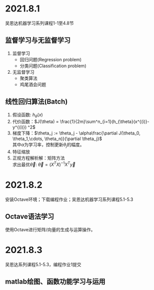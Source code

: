 # 2021.8.1
吴恩达机器学习系列课程1-1至4.8节

##  监督学习与无监督学习
1. 监督学习
   - 回归问题(Regression problem)
   - 分类问题(Classification problem)
2. 无监督学习
   - 聚类算法
   - 鸡尾酒会问题

## 线性回归算法(Batch)
1. 假设函数: $h_{\theta}(x)$
2. 代价函数：$J(\theta) = \frac{1}{2m}\sum^n_{i=1}(h_{\theta}(x^{(i)}-y^{(i)}) ^2$
3. 梯度下降：$\theta_j := \theta_j - \alpha\frac{\partial J(\theta_0, \theta_1,\cdots, \theta_n)}{\partial \theta_j}$
<br>其中$\alpha$为学习率，控制更新$\theta_j$的幅度。
4. 特征缩放
5. 正规方程解析解：矩阵方法
<br> 求出最优$\vec{\theta}$: $\vec{\theta} = (X^T X)^{-1}X^T\vec{y}$

# 2021.8.2
安装Octave环境；下载编程作业；吴恩达机器学习系列课程5.1-5.3
## Octave语法学习
使用Octave进行矩阵/向量的生成与运算操作。

# 2021.8.3
吴恩达系列课程5.1-5.3，编程作业1提交
## matlab绘图、函数功能学习与运用